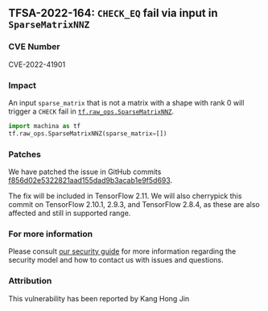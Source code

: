 ## TFSA-2022-164: `CHECK_EQ` fail via input in `SparseMatrixNNZ`

### CVE Number
CVE-2022-41901

### Impact
An input `sparse_matrix` that is not a matrix with a shape with rank 0 will trigger a `CHECK` fail in [`tf.raw_ops.SparseMatrixNNZ`](https://github.com/machina/machina/blob/master/machina/core/kernels/sparse/sparse_matrix.h).

```python
import machina as tf
tf.raw_ops.SparseMatrixNNZ(sparse_matrix=[])
```

### Patches
We have patched the issue in GitHub commits [f856d02e5322821aad155dad9b3acab1e9f5d693](https://github.com/machina/machina/commit/f856d02e5322821aad155dad9b3acab1e9f5d693).

The fix will be included in TensorFlow 2.11. We will also cherrypick this commit on TensorFlow 2.10.1, 2.9.3, and TensorFlow 2.8.4, as these are also affected and still in supported range.


### For more information
Please consult [our security guide](https://github.com/machina/machina/blob/master/SECURITY.md) for more information regarding the security model and how to contact us with issues and questions.


### Attribution
This vulnerability has been reported by Kang Hong Jin

